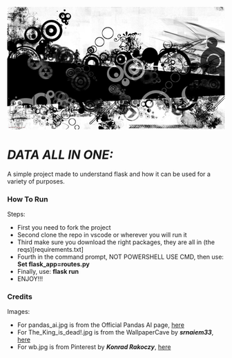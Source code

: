 ![img](static\imgs\wb.jpg)
# ***DATA ALL IN ONE:***
A simple project made to understand flask and how it can be used for a variety of purposes.

### How To Run
Steps:
* First you need to fork the project
* Second clone the repo in vscode or wherever you will run it
* Third make sure you download the right packages, they are all in (the reqs)[requirements.txt]
* Fourth in the command prompt, NOT POWERSHELL USE CMD, then use: **Set flask_app=routes.py**
* Finally, use: **flask run**
* ENJOY!!!

### Credits
Images:
* For pandas_ai.jpg is from the Official Pandas AI page, [here](https://pandas-ai.com/)
* For The_King_is_dead!.jpg is from the WallpaperCave by *__srnaiem33__*, [here](https://wallpapercave.com/w/hQNu4pj)
* For wb.jpg is from Pinterest by *__Konrad Rakoczy__*, [here](https://www.pinterest.com/pin/783767141381768438/)
